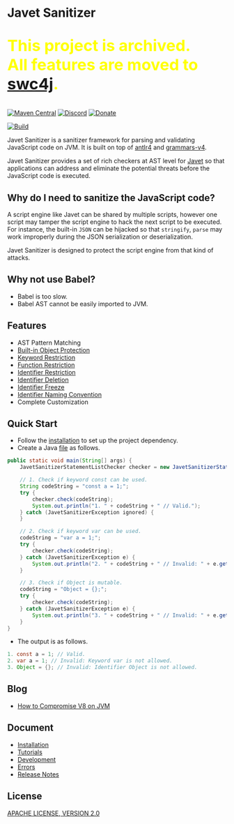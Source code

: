 # Javet Sanitizer

<p style="color: yellow; font-size: 36px; font-weight: bold;">This project is archived.</br>All features are moved to <a href="https://github.com/caoccao/swc4j">swc4j</a>.</p>

[![Maven Central](https://img.shields.io/maven-central/v/com.caoccao.javet.sanitizer/javet-sanitizer?style=for-the-badge)](https://central.sonatype.com/search?q=g:com.caoccao.javet.sanitizer) [![Discord](https://img.shields.io/discord/870518906115211305?label=join%20our%20Discord&style=for-the-badge)](https://discord.gg/R4vvKU96gw) [![Donate](https://img.shields.io/badge/Donate-green?style=for-the-badge)](https://opencollective.com/javet)

[![Build](https://github.com/caoccao/JavetSanitizer/actions/workflows/multiple_build.yml/badge.svg)](https://github.com/caoccao/JavetSanitizer/actions/workflows/multiple_build.yml)

Javet Sanitizer is a sanitizer framework for parsing and validating JavaScript code on JVM. It is built on top of [antlr4](https://github.com/antlr/antlr4) and [grammars-v4](https://github.com/antlr/grammars-v4).

Javet Sanitizer provides a set of rich checkers at AST level for [Javet](https://github.com/caoccao/Javet) so that applications can address and eliminate the potential threats before the JavaScript code is executed.

## Why do I need to sanitize the JavaScript code?

A script engine like Javet can be shared by multiple scripts, however one script may tamper the script engine to hack the next script to be executed. For instance, the built-in `JSON` can be hijacked so that `stringify`, `parse` may work improperly during the JSON serialization or deserialization.

Javet Sanitizer is designed to protect the script engine from that kind of attacks.

## Why not use Babel?

- Babel is too slow.
- Babel AST cannot be easily imported to JVM.

## Features

- AST Pattern Matching
- [Built-in Object Protection](docs/features/built_in_object_protection.md)
- [Keyword Restriction](docs/features/keyword_restriction.md)
- [Function Restriction](docs/features/function_restriction.md)
- [Identifier Restriction](docs/features/identifier_restriction.md)
- [Identifier Deletion](docs/features/identifier_deletion.md)
- [Identifier Freeze](docs/features/identifier_freeze.md)
- [Identifier Naming Convention](docs/features/identifier_naming_convention.md)
- Complete Customization

## Quick Start

- Follow the [installation](docs/installation.md) to set up the project dependency.
- Create a Java [file](src/test/java/com/caoccao/javet/sanitizer/tutorials/TutorialQuickStart.java) as follows.

```java
public static void main(String[] args) {
    JavetSanitizerStatementListChecker checker = new JavetSanitizerStatementListChecker();

    // 1. Check if keyword const can be used.
    String codeString = "const a = 1;";
    try {
        checker.check(codeString);
        System.out.println("1. " + codeString + " // Valid.");
    } catch (JavetSanitizerException ignored) {
    }

    // 2. Check if keyword var can be used.
    codeString = "var a = 1;";
    try {
        checker.check(codeString);
    } catch (JavetSanitizerException e) {
        System.out.println("2. " + codeString + " // Invalid: " + e.getMessage());
    }

    // 3. Check if Object is mutable.
    codeString = "Object = {};";
    try {
        checker.check(codeString);
    } catch (JavetSanitizerException e) {
        System.out.println("3. " + codeString + " // Invalid: " + e.getMessage());
    }
}
```

- The output is as follows.

```java
1. const a = 1; // Valid.
2. var a = 1; // Invalid: Keyword var is not allowed.
3. Object = {}; // Invalid: Identifier Object is not allowed.
```

## Blog

- [How to Compromise V8 on JVM](https://sjtucaocao.medium.com/how-to-compromise-v8-on-jvm-ceb385572461)

## Document

- [Installation](docs/installation.md)
- [Tutorials](docs/tutorials/)
- [Development](docs/development.md)
- [Errors](docs/errors.md)
- [Release Notes](docs/release-notes.md)

## License

[APACHE LICENSE, VERSION 2.0](LICENSE)
